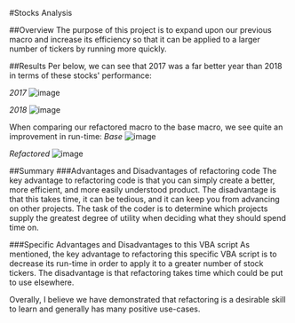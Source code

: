 #Stocks Analysis

##Overview
  The purpose of this project is to expand upon our previous macro and increase its efficiency so that it can be applied to a larger number of tickers by running more quickly. 
  
##Results
  Per below, we can see that 2017 was a far better year than 2018 in terms of these stocks' performance:
  
  *2017*
  ![image](https://user-images.githubusercontent.com/115741212/198729284-bf989849-e531-4288-bbcd-2d0d8e17a15b.png)

  *2018*
  ![image](https://user-images.githubusercontent.com/115741212/198729382-a0dfddaa-5308-421d-a0a7-dd95dd5abde1.png)

  When comparing our refactored macro to the base macro, we see quite an improvement in run-time:
  *Base*
  ![image](https://user-images.githubusercontent.com/115741212/198730222-ac2e73ee-a08e-469d-bf61-dc27baec09b2.png)

  *Refactored*
  ![image](https://user-images.githubusercontent.com/115741212/198730341-42f8d3ea-8310-4535-b404-cd4601805fc0.png)

##Summary
  ###Advantages and Disadvantages of refactoring code
      The key advantage to refactoring code is that you can simply create a better, more efficient, and more easily understood product. The disadvantage is that this     takes time, it can be tedious, and it can keep you from advancing on other projects. The task of the coder is to determine which projects supply the greatest degree of utility when deciding what they should spend time on.
      
   ###Specific Advantages and Disadvantages to this VBA script
        As mentioned, the key advantage to refactoring this specific VBA script is to decrease its run-time in order to apply it to a greater number of stock tickers. The disadvantage is that refactoring takes time which could be put to use elsewhere.

Overally, I believe we have demonstrated that refactoring is a desirable skill to learn and generally has many positive use-cases.
